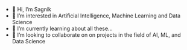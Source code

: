 - 👋 Hi, I’m Sagnik
- 👀 I’m interested in Artificial Intelligence, Machine Learning and Data Science
- 🌱 I’m currently learning about all these...
- 💞️ I’m looking to collaborate on on projects in the field of AI, ML, and Data Science
  
<!---
KingasRahd/KingasRahd is a ✨ special ✨ repository because its `README.md` (this file) appears on your GitHub profile.
You can click the Preview link to take a look at your changes.
--->
